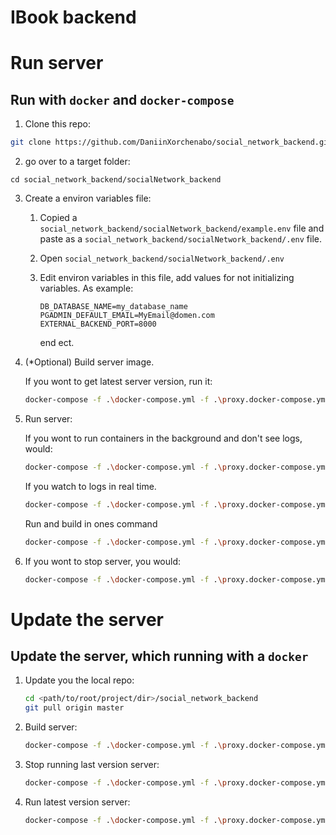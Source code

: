 ﻿# IBook backend

# Run server

## Run with `docker` and `docker-compose`

1. Clone this repo:

```bash
git clone https://github.com/DaniinXorchenabo/social_network_backend.git 
```

2. go over to a target folder:

```bach
cd social_network_backend/socialNetwork_backend
```

3. Create a environ variables file:
   1. Copied a `social_network_backend/socialNetwork_backend/example.env` file and paste as a `social_network_backend/socialNetwork_backend/.env` file.
   2. Open `social_network_backend/socialNetwork_backend/.env`
   3. Edit environ variables in this file, add values for not initializing variables. As example:
        
       ```
       DB_DATABASE_NAME=my_database_name
       PGADMIN_DEFAULT_EMAIL=MyEmail@domen.com
       EXTERNAL_BACKEND_PORT=8000
       ```
         end ect.
4. (*Optional) Build server image.

     If you wont to get latest server version, run it:
     ```bash
     docker-compose -f .\docker-compose.yml -f .\proxy.docker-compose.yml -f .\build.docker-compose.yml build
     ```
5. Run server:
       
      If you wont to run containers in the background and don't see logs, would:
      ```bash
      docker-compose -f .\docker-compose.yml -f .\proxy.docker-compose.yml up -d db backend
      ```
      If you watch to logs in real time.
      ```bash
      docker-compose -f .\docker-compose.yml -f .\proxy.docker-compose.yml up db backend
      ```
               
      Run and build in ones command
      ```bash
      docker-compose -f .\docker-compose.yml -f .\proxy.docker-compose.yml -f .\build.docker-compose.yml up --build db backend
      ```
6. If you wont to stop server, you would:
   
     ```bash
     docker-compose -f .\docker-compose.yml -f .\proxy.docker-compose.yml down
     ```
    
# Update the server

## Update the server, which running with a `docker`
1. Update you the local repo:
    ```bash
   cd <path/to/root/project/dir>/social_network_backend
   git pull origin master
    ```
2. Build server:
   ```bash
   docker-compose -f .\docker-compose.yml -f .\proxy.docker-compose.yml -f .\build.docker-compose.yml build
     ```
3. Stop  running last version server:
    ```bash
    docker-compose -f .\docker-compose.yml -f .\proxy.docker-compose.yml down
    ```
4. Run latest version server:
      ```bash
      docker-compose -f .\docker-compose.yml -f .\proxy.docker-compose.yml up -d db backend
      ```
